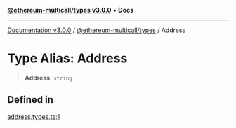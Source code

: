 [**@ethereum-multicall/types v3.0.0**](../README.md) • **Docs**

***

[Documentation v3.0.0](../../../packages.md) / [@ethereum-multicall/types](../README.md) / Address

# Type Alias: Address

> **Address**: `string`

## Defined in

[address.types.ts:1](https://github.com/niZmosis/ethereum-multicall/blob/759805f36c7ddb05e5fad0eb8478dcf22871af59/packages/types/src/address.types.ts#L1)

